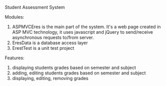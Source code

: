 Student Assessment System

Modules:
1. ASPMVCEres is the main part of the system. It's a web page created in ASP MVC technology, it uses javascript and jQuery to send/receive asynchronous requests to/from server.
2. EresData is a database access layer
3. ErestTest is a unit test project

Features:
1. displaying students grades based on semester and subject
2. adding, editing students grades based on semester and subject
3. displaying, editing, removing grades

